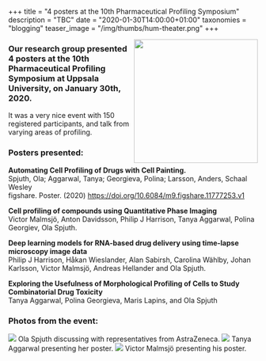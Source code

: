 +++
title = "4 posters at the 10th Pharmaceutical Profiling Symposium"
description = "TBC"
date = "2020-01-30T14:00:00+01:00"
taxonomies = "blogging"
teaser_image = "/img/thumbs/hum-theater.png"
+++



<a href="/poster/2020-automating-cell-profiling-of-drugs-with-cell-painting/"><img style="float: right; width: 250px;" src="/img/spjuth-automated-profiling.png"></a>

<h3>Our research group presented 4 posters at the 10th Pharmaceutical Profiling Symposium at Uppsala University, on January 30th, 2020.</h3>

It was a very nice event with 150 registered participants, and talk from varying areas of profiling.


<h3>Posters presented:</h3>

<b>Automating Cell Profiling of Drugs with Cell Painting.</b><br>
Spjuth, Ola; Aggarwal, Tanya; Georgieva, Polina; Larsson, Anders, Schaal Wesley<br> figshare. Poster. (2020) https://doi.org/10.6084/m9.figshare.11777253.v1

<b>Cell profiling of compounds using Quantitative Phase Imaging</b><br>
Victor Malmsjö, Anton Davidsson, Philip J Harrison, Tanya Aggarwal, Polina Georgiev, Ola Spjuth.

<b>Deep learning models for RNA-based drug delivery using time-lapse microscopy image data</b><br>
Philip J Harrison, Håkan Wieslander, Alan Sabirsh, Carolina Wählby, Johan Karlsson, Victor Malmsjö, Andreas Hellander and Ola Spjuth.

<b>Exploring the Usefulness of Morphological Profiling of Cells to Study Combinatorial Drug Toxicity</b> <br>
Tanya Aggarwal, Polina Georgieva, Maris Lapins, and Ola Spjuth 


<h3>Photos from the event:</h3>

<img src="/img/ProfilingSymposium2020/ola.jpg">
Ola Spjuth discussing with representatives from AstraZeneca.

<img src="/img/ProfilingSymposium2020/tanya.jpg">
Tanya Aggarwal presenting her poster.

<img src="/img/ProfilingSymposium2020/victor.jpg">
Victor Malmsjö presenting his poster.


